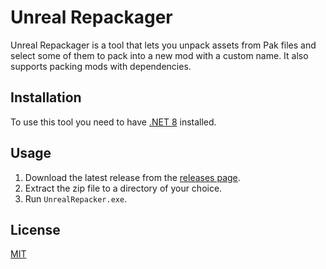 # Unreal Repackager

Unreal Repackager is a tool that lets you unpack assets from Pak files and select some of them to pack into a new mod with a custom name. It also supports packing mods with dependencies.

## Installation

To use this tool you need to have [.NET 8](https://dotnet.microsoft.com/download/dotnet/8.0) installed.

## Usage

1. Download the latest release from the [releases page](https://github.com/ColdSpirit0/UnrealRepacker/releases).
2. Extract the zip file to a directory of your choice.
3. Run `UnrealRepacker.exe`.

## License

[MIT](https://choosealicense.com/licenses/mit/)
